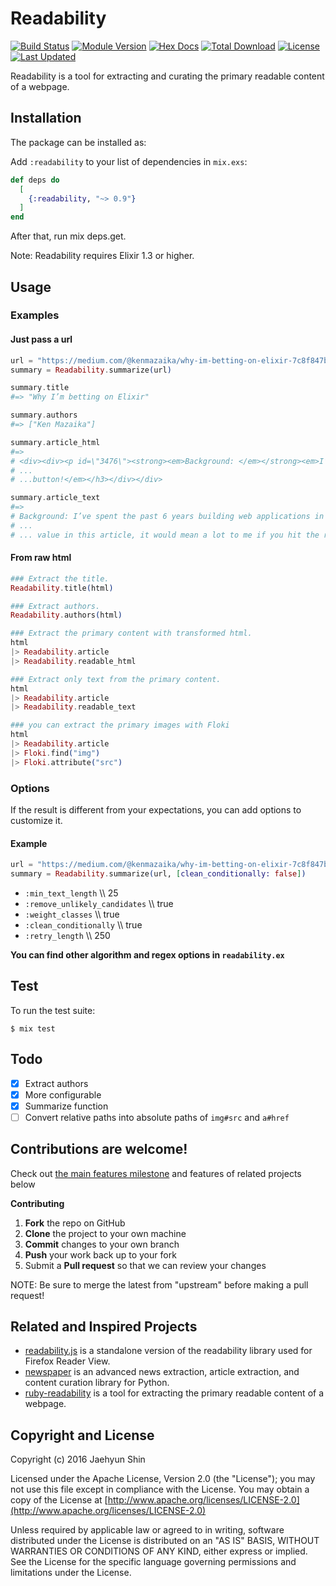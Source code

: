 # Readability

[![Build Status](https://travis-ci.org/keepcosmos/readability.svg?branch=master)](https://travis-ci.org/keepcosmos/readability)
[![Module Version](https://img.shields.io/hexpm/v/readability.svg)](https://hex.pm/packages/readability)
[![Hex Docs](https://img.shields.io/badge/hex-docs-lightgreen.svg)](https://hexdocs.pm/readability/)
[![Total Download](https://img.shields.io/hexpm/dt/readability.svg)](https://hex.pm/packages/readability)
[![License](https://img.shields.io/hexpm/l/readability.svg)](https://github.com/keepcosmos/readability/blob/master/LICENSE.md)
[![Last Updated](https://img.shields.io/github/last-commit/keepcosmos/readability.svg)](https://github.com/keepcosmos/readability/commits/master)

Readability is a tool for extracting and curating the primary readable content of a webpage.

## Installation

The package can be installed as:

Add `:readability` to your list of dependencies in `mix.exs`:

```elixir
def deps do
  [
    {:readability, "~> 0.9"}
  ]
end
```

After that, run mix deps.get.

Note: Readability requires Elixir 1.3 or higher.

## Usage

### Examples

#### Just pass a url

```elixir
url = "https://medium.com/@kenmazaika/why-im-betting-on-elixir-7c8f847b58"
summary = Readability.summarize(url)

summary.title
#=> "Why I’m betting on Elixir"

summary.authors
#=> ["Ken Mazaika"]

summary.article_html
#=>
# <div><div><p id=\"3476\"><strong><em>Background: </em></strong><em>I’ve spent...
# ...
# ...button!</em></h3></div></div>

summary.article_text
#=>
# Background: I’ve spent the past 6 years building web applications in Ruby and.....
# ...
# ... value in this article, it would mean a lot to me if you hit the recommend button!
```

#### From raw html

```elixir
### Extract the title.
Readability.title(html)

### Extract authors.
Readability.authors(html)

### Extract the primary content with transformed html.
html
|> Readability.article
|> Readability.readable_html

### Extract only text from the primary content.
html
|> Readability.article
|> Readability.readable_text

### you can extract the primary images with Floki
html
|> Readability.article
|> Floki.find("img")
|> Floki.attribute("src")
```

### Options

If the result is different from your expectations, you can add options to customize it.

#### Example

```elixir
url = "https://medium.com/@kenmazaika/why-im-betting-on-elixir-7c8f847b58"
summary = Readability.summarize(url, [clean_conditionally: false])
```

* `:min_text_length` \\\\ 25
* `:remove_unlikely_candidates` \\\\ true
* `:weight_classes` \\\\ true
* `:clean_conditionally` \\\\ true
* `:retry_length` \\\\ 250

**You can find other algorithm and regex options in `readability.ex`**

## Test

To run the test suite:

    $ mix test

## Todo

* [x] Extract authors
* [x] More configurable
* [x] Summarize function
* [ ] Convert relative paths into absolute paths of `img#src` and `a#href`

## Contributions are welcome!

Check out [the main features milestone](https://github.com/keepcosmos/readability/milestones) and features of related projects below

**Contributing**
1. **Fork** the repo on GitHub
2. **Clone** the project to your own machine
3. **Commit** changes to your own branch
4. **Push** your work back up to your fork
5. Submit a **Pull request** so that we can review your changes

NOTE: Be sure to merge the latest from "upstream" before making a pull request!


## Related and Inspired Projects

* [readability.js](https://github.com/mozilla/readability) is a standalone version of the readability library used for Firefox Reader View.
* [newspaper](https://github.com/codelucas/newspaper) is an advanced news extraction, article extraction, and content curation library for Python.
* [ruby-readability](https://github.com/cantino/ruby-readability) is a tool for extracting the primary readable content of a webpage.

## Copyright and License

Copyright (c) 2016 Jaehyun Shin

Licensed under the Apache License, Version 2.0 (the "License");
you may not use this file except in compliance with the License.
You may obtain a copy of the License at [http://www.apache.org/licenses/LICENSE-2.0](http://www.apache.org/licenses/LICENSE-2.0)

Unless required by applicable law or agreed to in writing, software
distributed under the License is distributed on an "AS IS" BASIS,
WITHOUT WARRANTIES OR CONDITIONS OF ANY KIND, either express or implied.
See the License for the specific language governing permissions and
limitations under the License.
